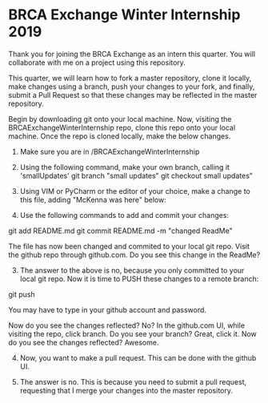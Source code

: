 # BRCA Exchange Winter Internship 2019

Thank you for joining the BRCA Exchange as an intern this quarter. You will collaborate with me on a project using this repository. 

This quarter, we will learn how to fork a master repository, clone it locally, make changes using a branch, push your changes to your fork, and finally, submit a Pull Request so that these changes may be reflected in the master repository. 

Begin by downloading git onto your local machine. Now, visiting the BRCAExchangeWinterInternship repo, clone this repo onto your local machine. Once the repo is cloned locally, make the below changes.   

1. Make sure you are in /BRCAExchangeWinterInternship

2. Using the following command, make your own branch, calling it 'smallUpdates'
git branch "small updates"
git checkout small updates"
 
3. Using VIM or PyCharm or the editor of your choice, make a change to this file, adding "McKenna was here" below: 

4. Use the following commands to add and commit your changes:

git add README.md
git commit README.md -m "changed ReadMe"

The file has now been changed and commited to your local git repo. Visit the github repo through github.com. Do you see this change in the ReadMe? 

3. The answer to the above is no, because you only committed to your local git repo. Now it is time to PUSH these changes to a remote branch:

git push

You may have to type in your github account and password. 

Now do you see the changes reflected? No? In the github.com UI, while visiting the repo, click branch. Do you see your branch? Great, click it. Now do you see the changes reflected? Awesome. 

4. Now, you want to make a pull request. This can be done with the github UI. 

4. The answer is no. This is because you need to submit a pull request, requesting that I merge your changes into the master repository. 

